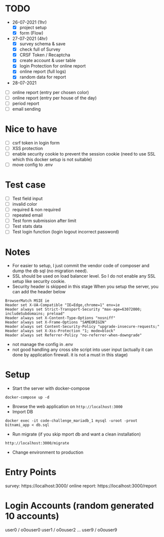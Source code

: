 # TODO
- 26-07-2021 (1hr)
    - [X] project setup
    - [X] form (Flow)

- 27-07-2021 (4hr)
    - [X] survey schema & save
    - [X] check full of Survey
    - [X] CRSF Token / Recaptcha
    - [X] create account & user table
    - [X] login Protection for online report
    - [X] online report (full logs)
    - [X] random data for report

- 28-07-2021
- [ ] online report (entry per chosen color)
- [ ] online report (entry per house of the day)
- [ ] period report
- [ ] email sending

# Nice to have
- [ ] csrf token in login form
- [ ] XSS protection
- [ ] enable security cookie to prevent the session cookie (need to use SSL which this docker setup is not suitable)
- [ ] move config to .env

# Test case
- [ ] Test field input
- [ ] invalid color
- [ ] required & non required
- [ ] repeated email
- [ ] Test form submission after limit
- [ ] Test stats data
- [ ] Test login function (login logout incorrect password)

# Notes

- For easier to setup, I just commit the vendor code of composer and dump the db sql (no migration need).
- SSL should be used on load balancer level. So I do not enable any SSL setup like security cookie.
- Security header is skipped in this stage
When you setup the server, you can add the header below
```
BrowserMatch MSIE ie
Header set X-UA-Compatible "IE=Edge,chrome=1" env=ie
Header always set Strict-Transport-Security "max-age=63072000; includeSubdomains; preload"
Header always set X-Content-Type-Options "nosniff"
Header always set X-Frame-Options "SAMEORIGIN"
Header always set Content-Security-Policy "upgrade-insecure-requests;"
Header always set X-Xss-Protection "1; mode=block"
Header always set Referrer-Policy "no-referrer-when-downgrade"
```
- not manage the config in .env
- not good handling any cross site script into user input (actually it can done by application firewall. it is not a must in this stage)


# Setup

- Start the server with docker-compose
```
docker-compose up -d
```
- Browse the web application on `http://localhost:3000`
- Import DB
```
docker exec -it code-challenge_mariadb_1 mysql -uroot -proot bitnami_app < db.sql
```
- Run migrate (if you skip mport db and want a clean installation)
```
http://localhost:3000/migrate
```
- Change environment to production

# Entry Points
survey: https://localhost:3000/
online report: https://localhost:3000/report

# Login Accounts (random generated 10 accounts)
user0 / o0ouser0
user1 / o0ouser2
...
user9 / o0ouser9
